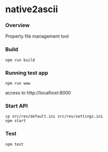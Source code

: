 # native2ascii

### Overview

Property file management tool

### Build

```
npm run build
```

### Running test app

```
npm run www
```
access to http://localhost:8000

### Start API

```
cp src/res/default.ini src/res/settings.ini
npm start
```

### Test

```
npm test
```


